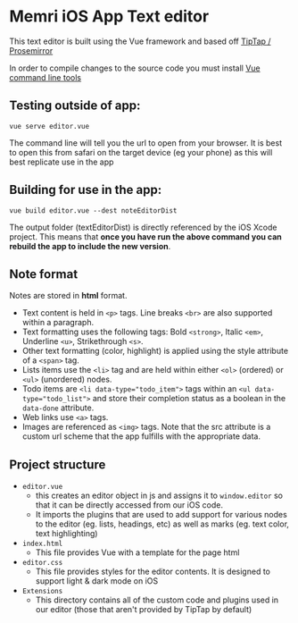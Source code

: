 # Memri iOS App Text editor

This text editor is built using the Vue framework and based off [TipTap / Prosemirror](https://github.com/ueberdosis/tiptap)

In order to compile changes to the source code you must install [Vue command line tools](https://cli.vuejs.org/)

## Testing outside of app:
```
vue serve editor.vue
```
The command line will tell you the url to open from your browser. It is best to open this from safari on the target device (eg your phone) as this will best replicate use in the app

## Building for use in the app:
```
vue build editor.vue --dest noteEditorDist
```

The output folder (textEditorDist) is directly referenced by the iOS  Xcode project. This means that **once you have run the above command you can rebuild the app to include the new version**.

## Note format
Notes are stored in **html** format.
- Text content is held in `<p>` tags. Line breaks `<br>` are also supported within a paragraph.
- Text formatting uses the following tags: Bold `<strong>`, Italic `<em>`, Underline `<u>`, Strikethrough `<s>`.
- Other text formatting (color, highlight) is applied using the style attribute of a `<span>` tag.
- Lists items use the `<li>` tag and are held within either `<ol>` (ordered) or `<ul>` (unordered) nodes.
- Todo items are `<li data-type="todo_item">` tags within an `<ul data-type="todo_list">` and store their completion status as a boolean in the `data-done` attribute.
- Web links use `<a>` tags.
- Images are referenced as `<img>` tags. Note that the src attribute is a custom url scheme that the app fulfills with the appropriate data.


## Project structure
- `editor.vue`
    - this creates an editor object in js and assigns it to `window.editor` so that it can be directly accessed from our iOS code.
    - It imports the plugins that are used to add support for various nodes to the editor (eg. lists, headings, etc) as well as marks (eg. text color, text highlighting)
- `index.html`
    - This file provides Vue with a template for the page html
- `editor.css`
    - This file provides styles for the editor contents. It is designed to support light & dark mode on iOS
- `Extensions`
    - This directory contains all of the custom code and plugins used in our editor (those that aren't provided by TipTap by default)
